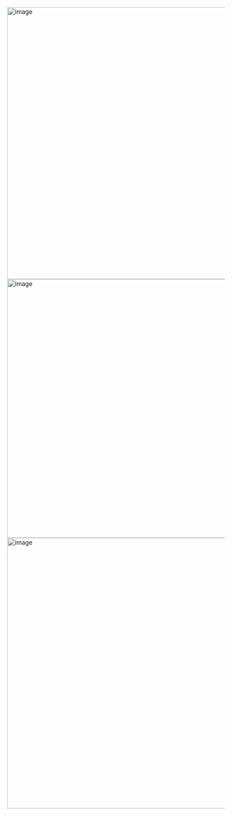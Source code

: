 <img width="1309" height="630" alt="image" src="https://github.com/user-attachments/assets/ada3e663-0dc1-4bc2-a960-7276dfa4bab8" />
<img width="1088" height="599" alt="image" src="https://github.com/user-attachments/assets/d36bfa7d-e50c-4f16-b3a4-feff9d10af28" />
<img width="1085" height="627" alt="image" src="https://github.com/user-attachments/assets/898d4c83-6d94-4f59-ae11-4d59fa1794aa" />

